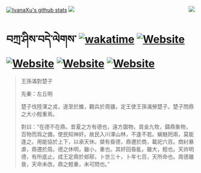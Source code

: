 [![IvanaXu's github stats](https://github-readme-stats.vercel.app/api?username=IvanaXu&theme=codeSTACKr)](https://github.com/anuraghazra/github-readme-stats)
<img align="right" src="https://github-readme-stats.vercel.app/api/top-langs/?username=IvanaXu&langs_count=8&theme=codeSTACKr" />
<img src="https://github-readme-stats.vercel.app/api/wakatime?username=IvanaXu&layout=compact&langs_count=8&theme=codeSTACKr&custom_title=Programming&nbsp;Times&nbsp;(Since&nbsp;Jul.29.2021)" />
# བཀྲ་ཤིས་བདེ་ལེགས་	[![wakatime](https://wakatime.com/badge/user/5043ee4a-e361-4607-9d47-d557f2005d05.svg)](https://wakatime.com/@5043ee4a-e361-4607-9d47-d557f2005d05)	[![Website](https://img.shields.io/website?label=tianchi&up_color=orange&up_message=IvanaXu&url=https%3A%2F%2Fshields.io)](https://tianchi.aliyun.com/home/science/scienceDetail?userId=1095279182618)	[![Website](https://img.shields.io/website?label=yuque&up_color=green&up_message=IvanaXu&url=https%3A%2F%2Fshields.io)](https://www.yuque.com/ivanaxu)	[![Website](https://img.shields.io/website?label=leetcode&up_color=yellow&up_message=IvanaXu&url=https%3A%2F%2Fshields.io)](https://leetcode.cn/u/ivanaxu)	[![Website](https://img.shields.io/website?label=aistudio&up_color=violet&up_message=IvanaXu&url=https%3A%2F%2Fshields.io)](https://aistudio.baidu.com/aistudio/personalcenter/thirdview/979775)
> 王孫滿對楚子
> 
> 先秦：左丘明 
> 
> 楚子伐陸渾之戎，遂至於雒，觀兵於周疆。定王使王孫滿勞楚子。楚子問鼎之大小輕重焉。
> 
> 對曰：“在德不在鼎。昔夏之方有德也，遠方圖物，貢金九牧，鑄鼎象物，百物而爲之備，使民知神奸。故民入川澤山林，不逢不若。螭魅罔兩，莫能逢之。用能協於上下，以承天休。桀有昏德，鼎遷於商，載祀六百。商紂暴虐，鼎遷於周。德之休明，雖小，重也。其奸回昏亂，雖大，輕也。天祚明德，有所底止。成王定鼎於郟鄏，卜世三十，卜年七百，天所命也。周德雖衰，天命未改。鼎之輕重，未可問也。”
>
